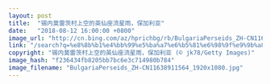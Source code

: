 ```yaml
---
layout: post
title:  "锡内莫雷茨村上空的英仙座流星雨，保加利亚"
date:   "2018-08-12 16:00:00 +0800"
image_url: "http://cn.bing.com/az/hprichbg/rb/BulgariaPerseids_ZH-CN11638911564_1920x1080.jpg"
link: "/search?q=%e8%8b%b1%e4%bb%99%e5%ba%a7%e6%b5%81%e6%98%9f%e9%9b%a8&form=hpcapt&mkt=zh-cn"
copyright: "锡内莫雷茨村上空的英仙座流星雨，保加利亚 (© jk78/Getty Images)"
image_hash: "f236434fb8205bb7bc6e3c714980b784"
image_filename: "BulgariaPerseids_ZH-CN11638911564_1920x1080.jpg"
---
```

